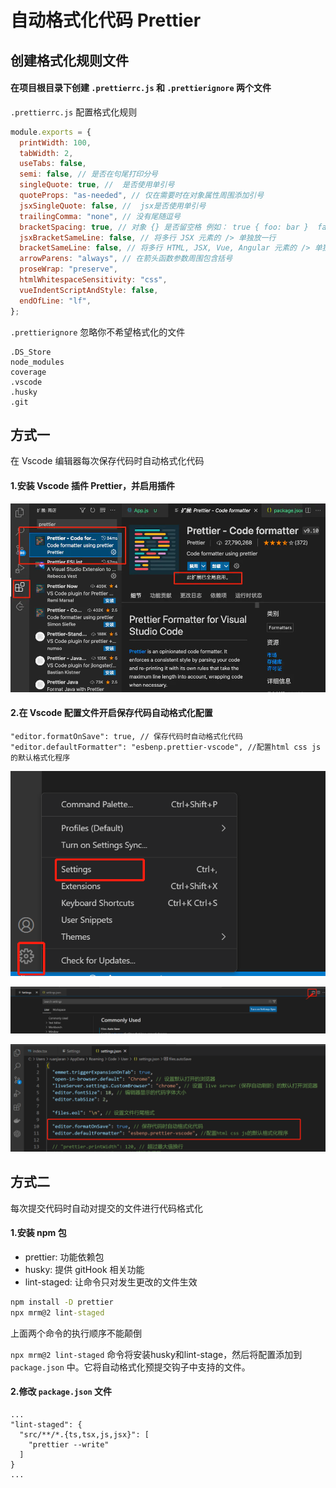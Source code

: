# 自动格式化代码 Prettier

## 创建格式化规则文件

#### 在项目根目录下创建 `.prettierrc.js` 和 `.prettierignore` 两个文件

`.prettierrc.js` 配置格式化规则

```js
module.exports = {
  printWidth: 100,
  tabWidth: 2,
  useTabs: false,
  semi: false, // 是否在句尾打印分号
  singleQuote: true, //  是否使用单引号
  quoteProps: "as-needed", // 仅在需要时在对象属性周围添加引号
  jsxSingleQuote: false, //  jsx是否使用单引号
  trailingComma: "none", // 没有尾随逗号
  bracketSpacing: true, // 对象 {} 是否留空格 例如： true { foo: bar }  false {foo: bar}
  jsxBracketSameLine: false, // 将多行 JSX 元素的 /> 单独放一行
  bracketSameLine: false, // 将多行 HTML, JSX, Vue, Angular 元素的 /> 单独放一行
  arrowParens: "always", // 在箭头函数参数周围包含括号
  proseWrap: "preserve",
  htmlWhitespaceSensitivity: "css",
  vueIndentScriptAndStyle: false,
  endOfLine: "lf",
};
```

`.prettierignore` 忽略你不希望格式化的文件

```
.DS_Store
node_modules
coverage
.vscode
.husky
.git
```

## 方式一
在 Vscode 编辑器每次保存代码时自动格式化代码

#### 1.安装 Vscode 插件 Prettier，并启用插件

![img](../../../.vuepress/public/img/webp.webp)

#### 2.在 Vscode 配置文件开启保存代码自动格式化配置

```
"editor.formatOnSave": true, // 保存代码时自动格式化代码
"editor.defaultFormatter": "esbenp.prettier-vscode", //配置html css js的默认格式化程序
```

![image-20230425160316462](../../../.vuepress/public/img/image-20230425160316462.png)

![image-20230425160341342](../../../.vuepress/public/img/image-20230425160341342.png)

![image-20230425160400067](../../../.vuepress/public/img/image-20230425160400067.png)



## 方式二
每次提交代码时自动对提交的文件进行代码格式化

#### 1.安装 npm 包
- prettier: 功能依赖包
- husky: 提供 gitHook 相关功能 
- lint-staged: 让命令只对发生更改的文件生效

```cmd
npm install -D prettier
npx mrm@2 lint-staged
```
上面两个命令的执行顺序不能颠倒

`npx mrm@2 lint-staged` 命令将安装husky和lint-stage，然后将配置添加到 `package.json` 中。它将自动格式化预提交钩子中支持的文件。

#### 2.修改 `package.json` 文件

```js{3-5}
...
"lint-staged": {
  "src/**/*.{ts,tsx,js,jsx}": [
    "prettier --write"
  ]
}
...
```